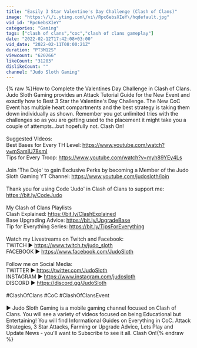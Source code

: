 ```yaml
---
title: "Easily 3 Star Valentine's Day Challenge (Clash of Clans)"
image: "https:\/\/i.ytimg.com\/vi\/Rpc6ebsXIeY\/hqdefault.jpg"
vid_id: "Rpc6ebsXIeY"
categories: "Gaming"
tags: ["clash of clans","coc","clash of clans gameplay"]
date: "2022-02-12T17:42:08+03:00"
vid_date: "2022-02-11T08:00:21Z"
duration: "PT3M12S"
viewcount: "620266"
likeCount: "31203"
dislikeCount: ""
channel: "Judo Sloth Gaming"
---
```

{% raw %}How to Complete the Valentines Day Challenge in Clash of Clans. Judo Sloth Gaming provides an Attack Tutorial Guide for the New Event and exactly how to Best 3 Star the Valentine's Day Challenge. The New CoC Event has multiple heart compartments and the best strategy is taking them down individually as shown. Remember you get unlimited tries with the challenges so as you are getting used to the placement it might take you a couple of attempts...but hopefully not. Clash On!<br /><br />Suggested VIdeos:<br />Best Bases for Every TH Level: <a rel="nofollow" target="blank" href="https://www.youtube.com/watch?v=mSamIU78smI">https://www.youtube.com/watch?v=mSamIU78smI</a><br />Tips for Every Troop: <a rel="nofollow" target="blank" href="https://www.youtube.com/watch?v=myh89YEy4Ls">https://www.youtube.com/watch?v=myh89YEy4Ls</a><br /><br />Join 'The Dojo' to gain Exclusive Perks by becoming a Member of the Judo Sloth Gaming YT Channel: <a rel="nofollow" target="blank" href="https://www.youtube.com/judosloth/join">https://www.youtube.com/judosloth/join</a><br /><br />Thank you for using Code 'Judo' in Clash of Clans to support me: <a rel="nofollow" target="blank" href="https://bit.ly/CodeJudo">https://bit.ly/CodeJudo</a><br /><br />My Clash of Clans Playlists<br />Clash Explained: <a rel="nofollow" target="blank" href="https://bit.ly/ClashExplained">https://bit.ly/ClashExplained</a><br />Base Upgrading Advice: <a rel="nofollow" target="blank" href="https://bit.ly/UpgradeBase">https://bit.ly/UpgradeBase</a><br />Tip for Everything Series: <a rel="nofollow" target="blank" href="https://bit.ly/TipsForEverything">https://bit.ly/TipsForEverything</a><br /><br />Watch my Livestreams on Twitch and Facebook:<br />TWITCH ► <a rel="nofollow" target="blank" href="https://www.twitch.tv/judo_sloth">https://www.twitch.tv/judo_sloth</a><br />FACEBOOK ► <a rel="nofollow" target="blank" href="https://www.facebook.com/JudoSloth">https://www.facebook.com/JudoSloth</a><br /><br />Follow me on Social Media:<br />TWITTER ► <a rel="nofollow" target="blank" href="https://twitter.com/JudoSloth">https://twitter.com/JudoSloth</a><br />INSTAGRAM ► <a rel="nofollow" target="blank" href="https://www.instagram.com/judosloth">https://www.instagram.com/judosloth</a><br />DISCORD ► <a rel="nofollow" target="blank" href="https://discord.gg/JudoSloth">https://discord.gg/JudoSloth</a><br /><br />#ClashOfClans #CoC #ClashOfClansEvent<br /><br />► Judo Sloth Gaming is a mobile gaming channel focused on Clash of Clans. You will see a variety of videos focused on being Educational but Entertaining! You will find Informational Guides on Everything in CoC. Attack Strategies, 3 Star Attacks, Farming or Upgrade Advice, Lets Play and Update News - you'll want to Subscribe to see it all. Clash On!{% endraw %}
